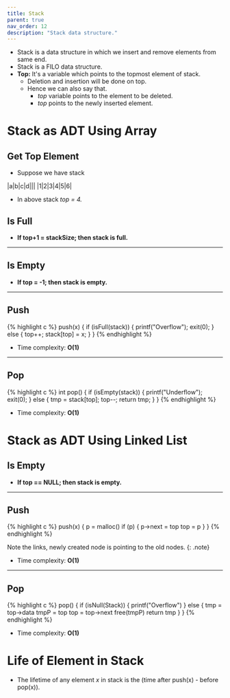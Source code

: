 ```yaml
---
title: Stack
parent: true
nav_order: 12
description: "Stack data structure."
---
```


- Stack is a data structure in which we insert and remove elements from same end.
- Stack is a FILO data structure.
- **Top:** It's a variable which points to the topmost element of stack.
    - Deletion and insertion will be done on top.
    - Hence we can also say that.
        - *top* variable points to the element to be deleted.
        - *top* points to the newly inserted element.

# Stack as ADT Using Array

## Get Top Element

- Suppose we have stack

|a|b|c|d|||
|1|2|3|4|5|6|

- In above stack *top = 4.*

## Is Full

- **If top+1 = stackSize; then stack is full.**

***

## Is Empty

- **If top = -1; then stack is empty.**

***

## Push

{% highlight c %}
push(x) {
    if (isFull(stack)) {
        printf("Overflow");
        exit(0);
    } else {
        top++;
        stack[top] = x;
    }
}
{% endhighlight %}

- Time complexity: **O(1)**

***

## Pop

{% highlight c %}
int pop() {
    if (isEmpty(stack)) {
        printf("Underflow");
        exit(0);
    } else {
        tmp = stack[top];
        top--;
        return tmp;
    }
}
{% endhighlight %}

- Time complexity: **O(1)**


# Stack as ADT Using Linked List

## Is Empty

- **If top == NULL; then stack is empty.**

***

## Push

{% highlight c %}
push(x) {
    p = malloc()
    if (p) {
        p->next = top
        top = p
    }
}
{% endhighlight %}

Note the links, newly created node is pointing to the old nodes.
{: .note}

- Time complexity: **O(1)**

***

## Pop

{% highlight c %}
pop() {
    if (isNull(Stack)) {
        printf("Overflow")
    } else {
        tmp = top->data
        tmpP = top
        top = top->next
        free(tmpP)
        return tmp
    }
}
{% endhighlight %}

- Time complexity: **O(1)**

# Life of Element in Stack

- The lifetime of any element $x$ in stack is the (time after push(x) - before pop(x)).
